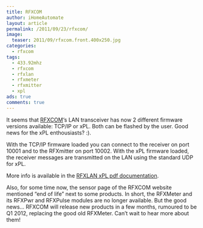 ```yaml
---
title: RFXCOM
author: iHomeAutomate
layout: article
permalink: /2011/09/23/rfxcom/
image:
  teaser: 2011/09/rfxcom.front.400x250.jpg
categories:
  - rfxcom
tags:
  - 433.92mhz
  - rfxcom
  - rfxlan
  - rfxmeter
  - rfxmitter
  - xpl
ads: true
comments: true
---
```

It seems that <a title="RFXCOM" href="http://www.rfxcom.com" target="_blank">RFXCOM</a>&#8216;s LAN transceiver has now 2 different firmware versions available: TCP/IP or xPL. Both can be flashed by the user. Good news for the xPL enthousiasts? :).

With the TCP/IP firmware loaded you can connect to the receiver on port 10001 and to the RFXmitter on port 10002. With the xPL firmware loaded, the receiver messages are transmitted on the LAN using the standard UDP for xPL.

More info is available in the <a title="RFXLAN xPL documentation" href="http://www.rfxcom.com/documents/RFXCOM%20implementation%20xPL.pdf" target="_blank">RFXLAN xPL pdf documentation</a>.

Also, for some time now, the sensor page of the RFXCOM website mentioned &#8220;end of life&#8221; next to some products. In short, the RFXMeter and its RFXPwr and RFXPulse modules are no longer available. But the good news&#8230; RFXCOM will release new products in a few months, rumoured to be Q1 2012, replacing the good old RFXMeter. Can&#8217;t wait to hear more about them!
